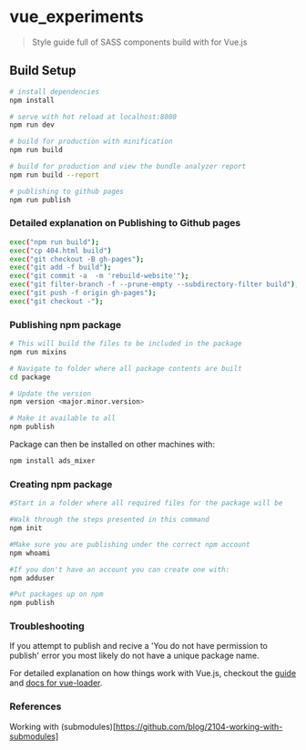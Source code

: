 # vue_experiments

> Style guide full of SASS components build with for Vue.js

## Build Setup

``` bash
# install dependencies
npm install

# serve with hot reload at localhost:8080
npm run dev

# build for production with minification
npm run build

# build for production and view the bundle analyzer report
npm run build --report

# publishing to github pages
npm run publish
```

### Detailed explanation on Publishing to Github pages

``` bash
exec("npm run build");
exec("cp 404.html build")
exec("git checkout -B gh-pages");
exec("git add -f build");
exec("git commit -a  -m 'rebuild-website'");
exec("git filter-branch -f --prune-empty --subdirectory-filter build");
exec("git push -f origin gh-pages");
exec("git checkout -");
```

### Publishing npm package

``` bash
# This will build the files to be included in the package
npm run mixins

# Navigate to folder where all package contents are built
cd package

# Update the version
npm version <major.minor.version>

# Make it available to all
npm publish
```
Package can then be installed on other machines with:
``` bash
npm install ads_mixer
```

### Creating npm package

```bash
#Start in a folder where all required files for the package will be

#Walk through the steps presented in this command
npm init

#Make sure you are publishing under the correct npm account
npm whoami

#If you don't have an account you can create one with:
npm adduser

#Put packages up on npm
npm publish
```

### Troubleshooting

If you attempt to publish and recive a 'You do not have permission to publish' error you most likely do not have a unique package name.

For detailed explanation on how things work with Vue.js, checkout the [guide](http://vuejs-templates.github.io/webpack/) and [docs for vue-loader](http://vuejs.github.io/vue-loader).


### References 

Working with (submodules)[https://github.com/blog/2104-working-with-submodules]